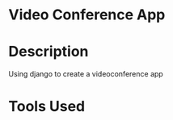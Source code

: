 # Video Conference App

# Description

Using django to create a videoconference app 

# Tools Used

